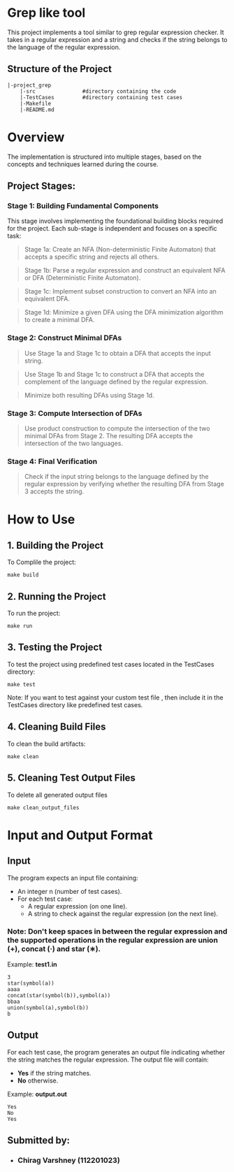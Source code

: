 # Grep like tool

This project implements a tool similar to grep regular expression checker. It takes in a regular expression and a string and checks if the string belongs to the language of the regular expression.

## Structure of the Project
```
|-project_grep
    |-src               #directory containing the code
    |-TestCases         #directory containing test cases
    |-Makefile           
    |-README.md

```
# Overview
The implementation is structured into multiple stages, based on the concepts and techniques learned during the course.

## Project Stages:
### Stage 1: Building Fundamental Components
This stage involves implementing the foundational building blocks required for the project. Each sub-stage is independent and focuses on a specific task:

>Stage 1a: Create an NFA (Non-deterministic Finite Automaton) that accepts a specific string and rejects all others.

>Stage 1b: Parse a regular expression and construct an equivalent NFA or DFA (Deterministic Finite Automaton).

>Stage 1c: Implement subset construction to convert an NFA into an equivalent DFA.

>Stage 1d: Minimize a given DFA using the DFA minimization algorithm to create a minimal DFA.

### Stage 2: Construct Minimal DFAs
>Use Stage 1a and Stage 1c to obtain a DFA that accepts the input string.

>Use Stage 1b and Stage 1c to construct a DFA that accepts the complement of the language defined by the regular expression.

>Minimize both resulting DFAs using Stage 1d.

### Stage 3: Compute Intersection of DFAs
> Use product construction to compute the intersection of the two minimal DFAs from Stage 2. The resulting DFA accepts the intersection of the two languages.

### Stage 4: Final Verification
> Check if the input string belongs to the language defined by the regular expression by verifying whether the resulting DFA from Stage 3 accepts the string.

# How to Use

## 1. Building the Project
To Complile the project:
```
make build
``` 

## 2. Running the Project
To run the project:
```
make run
```

## 3. Testing the Project
To test the project using predefined test cases located in the TestCases directory:
```
make test
```
Note: If you want to test against your custom test file , then include it in the TestCases directory like predefined test cases.

## 4. Cleaning Build Files
To clean the build artifacts:
```
make clean
```

## 5. Cleaning Test Output Files
To delete all generated output files
```
make clean_output_files
```


# Input and Output Format
## Input
The program expects an input file containing:
-    An integer n (number of test cases).
-   For each test case:
    -   A regular expression (on one line).
    -   A string to check against the regular expression (on the next line).

### Note: Don't keep spaces in between the regular expression and the supported operations in the regular expression are union (+), concat (·) and star (∗).

Example: <b>test1.in</b>
```
3
star(symbol(a))
aaaa
concat(star(symbol(b)),symbol(a))
bbaa
union(symbol(a),symbol(b))
b

```

## Output
For each test case, the program generates an output file indicating whether the string matches the regular expression. The output file will contain:

-   <b>Yes</b> if the string matches.
-   <b>No</b> otherwise.

Example: <b>output.out</b>
```
Yes
No
Yes
```

## Submitted by:
-   ### Chirag Varshney (112201023)
